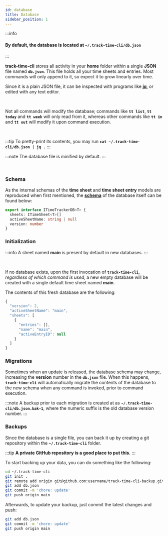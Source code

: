 ```yaml
---
id: database
title: Database
sidebar_position: 1
---
```


:::info

#### By default, the database is located at **`~/.track-time-cli/db.json`**

:::

**track-time-cli** stores all activity in your **home** folder within a single
**JSON** file named **`db.json`**. This file holds all your time sheets and
entries. Most commands will only append to it, so expect it to grow linearly
over time.

Since it is a plain JSON file, it can be inspected with programs like
[**jq**][jq-url], or edited with any text editor.

<br />

Not all commands will modify the database; commands like **`tt list`**,
**`tt today`** and **`tt week`** will only read from it, whereas other commands
like **`tt in`** and **`tt out`** will modify it upon command execution.

<br />

:::tip
To pretty-print its contents, you may run
**`cat ~/.track-time-cli/db.json | jq .`**
:::

:::note
The database file is minified by default.
:::

<br />

### Schema

As the internal schemas of the **time sheet** and **time sheet entry** models
are reproduced when first mentioned, the [**schema**][db-schema-url] of the
database itself can be found below:

```ts showLineNumbers
export interface ITimeTrackerDB<T> {
  sheets: ITimeSheet<T>[]
  activeSheetName: string | null
  version: number
}
```

### Initialization

:::info
A sheet named **main** is present by default in new databases.
:::

<br />

If no database exists, upon the first invocation of **`track-time-cli`**,
_regardless of which command is used_, a new empty database will be created
with a single default time sheet named **main**.

The contents of this fresh database are the following:

```js
{
  "version": 2,
  "activeSheetName": "main",
  "sheets": [
    {
      "entries": [],
      "name": "main",
      "activeEntryID": null
    }
  ]
}
```

### Migrations

Sometimes when an update is released, the database schema may change,
increasing the **version** number in the **`db.json`** file. When this happens,
**`track-time-cli`** will automatically migrate the contents of the database to
the new schema when any command is invoked, prior to command execution.

:::note
A backup prior to each migration is created at as
**`~/.track-time-cli/db.json.bak-1`**, where the numeric suffix is the old
database version number.
:::

### Backups

Since the database is a single file, you can back it up by creating a git
repository within the **`~/.track-time-cli`** folder.

:::tip
**A private GitHub repository is a good place to put this.**
:::

To start backing up your data, you can do something like the following:

```sh
cd ~/.track-time-cli
git init .
git remote add origin git@github.com:username/track-time-cli-backup.git
git add db.json
git commit -m 'chore: update'
git push origin main
```

Afterwards, to update your backup, just commit the latest changes and push:

```sh
git add db.json
git commit -m 'chore: update'
git push origin main
```

[jq-url]: https://stedolan.github.io/jq/
[db-schema-url]: https://github.com/f3rno64/track-time-cli/blob/main/src/types/generic_data.ts#L15-L19
